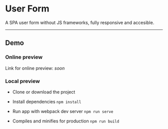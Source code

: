 # User Form

A SPA user form without JS frameworks, fully responsive and accesible.

___

## Demo

### Online preview

Link for online preview: _soon_

### Local preview

- Clone or download the project

- Install dependencies
  `npm install`

- Run app with webpack dev server
  `npm run serve`

- Compiles and minifies for production
  `npm run build`
  